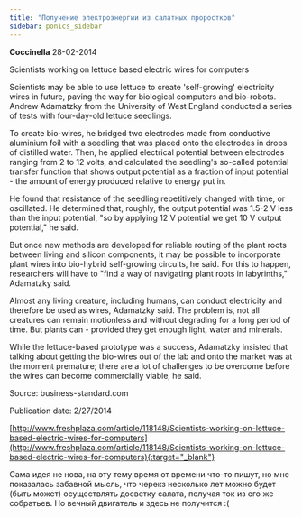 ```yaml
---
title: "Получение электроэнергии из салатных проростков"
sidebar: ponics_sidebar
---
```


**Coccinella** 28-02-2014

Scientists working on lettuce based electric wires for computers

Scientists may be able to use lettuce to create &#039;self-growing&#039; electricity wires in future, paving the way for biological computers and bio-robots. Andrew Adamatzky from the University of West England conducted a series of tests with four-day-old lettuce seedlings.

To create bio-wires, he bridged two electrodes made from conductive aluminium foil with a seedling that was placed onto the electrodes in drops of distilled water. Then, he applied electrical potential between electrodes ranging from 2 to 12 volts, and calculated the seedling&#039;s so-called potential transfer function that shows output potential as a fraction of input potential - the amount of energy produced relative to energy put in.

He found that resistance of the seedling repetitively changed with time, or oscillated. He determined that, roughly, the output potential was 1.5-2 V less than the input potential, "so by applying 12 V potential we get 10 V output potential," he said.

But once new methods are developed for reliable routing of the plant roots between living and silicon components, it may be possible to incorporate plant wires into bio-hybrid self-growing circuits, he said. For this to happen, researchers will have to "find a way of navigating plant roots in labyrinths," Adamatzky said.

Almost any living creature, including humans, can conduct electricity and therefore be used as wires, Adamatzky said. The problem is, not all creatures can remain motionless and without degrading for a long period of time. But plants can - provided they get enough light, water and minerals.

While the lettuce-based prototype was a success, Adamatzky insisted that talking about getting the bio-wires out of the lab and onto the market was at the moment premature; there are a lot of challenges to be overcome before the wires can become commercially viable, he said.

Source: business-standard.com 

Publication date: 2/27/2014

[http://www.freshplaza.com/article/118148/Scientists-working-on-lettuce-based-electric-wires-for-computers](http://www.freshplaza.com/article/118148/Scientists-working-on-lettuce-based-electric-wires-for-computers){:target="_blank"}

Сама идея не нова, на эту тему время от времени что-то пишут, но мне показалась забавной мысль, что черекз несколько лет можно будет (быть может) осуществлять досветку салата, получая ток из его же собратьев. Но вечный двигатель и здесь не получится :(


